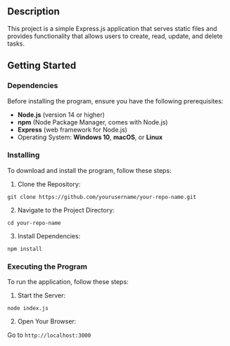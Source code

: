 ## Description

This project is a simple Express.js application that serves static files and provides functionality that allows users to create, read, update, and delete tasks.

## Getting Started
### Dependencies
Before installing the program, ensure you have the following prerequisites:

- **Node.js** (version 14 or higher)
- **npm** (Node Package Manager, comes with Node.js)
- **Express** (web framework for Node.js)
- Operating System: **Windows 10**, **macOS**, or **Linux**

### Installing
To download and install the program, follow these steps:

1. Clone the Repository:
   
```
git clone https://github.com/yourusername/your-repo-name.git
```
  
2. Navigate to the Project Directory:

```
cd your-repo-name
```
  
3. Install Dependencies:

```
npm install
```

### Executing the Program
To run the application, follow these steps:

1. Start the Server:

```
node index.js
```
  
2. Open Your Browser: 

Go to `http://localhost:3000`
